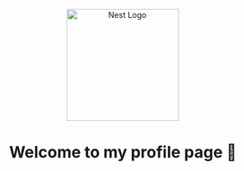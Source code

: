 <p align="center">
  <a href="http://nestjs.com/" target="blank"><img src="https://avatars.githubusercontent.com/u/69354543?v=4" width="200" alt="Nest Logo" /></a>
</p>
<div align="center">
  <h1>Welcome to my profile page 👋</h1>
</div>
